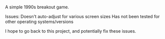 A simple 1990s breakout game.

Issues:
Doesn't auto-adjust for various screen sizes
Has not been tested for other operating systems/versions

I hope to go back to this project, and potentially fix these issues.
